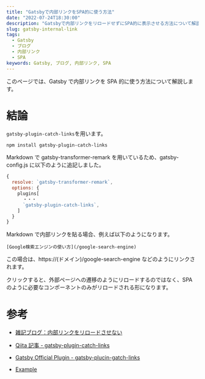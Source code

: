 ```yaml
---
title: "Gatsbyで内部リンクをSPA的に使う方法"
date: "2022-07-24T18:30:00"
description: "Gatsbyで内部リンクをリロードせずにSPA的に表示させる方法について解説します。"
slug: gatsby-internal-link
tags:
  - Gatsby
  - ブログ
  - 内部リンク
  - SPA
keywords: Gatsby, ブログ, 内部リンク, SPA
---
```


このページでは、Gatsby で内部リンクを SPA 的に使う方法について解説します。

# 結論

`gatsby-plugin-catch-links`を用います。

```
npm install gatsby-plugin-catch-links
```

Markdown で gatsby-transformer-remark を用いているため、gatsby-config.js に以下のように追記しました。

```js
{
  resolve: `gatsby-transformer-remark`,
  options: {
    plugins[
      ・・・
      `gatsby-plugin-catch-links`,
    ]
  }
}
```

Markdown で内部リンクを貼る場合、例えば以下のようになります。

```
[Google検索エンジンの使い方](/google-search-engine)
```

この場合は、https\://(ドメイン)/google-search-engine などのようにリンクされます。

クリックすると、外部ページへの遷移のようにリロードするのではなく、SPA のように必要なコンポーネントのみがリロードされる形になります。

# 参考

- [雑記ブログ：内部リンクをリロードさせない](https://blog.qrac.jp/posts/add-gatsby-plugin-catch-links-not-reload/)

- [Qiita 記事 - gatsby-plugin-catch-links](https://qiita.com/Takumon/items/da8347f81a9f021b637f#gatsby-plugin-catch-links)
- [Gatsby Official Plugin - gatsby-plucin-gatch-links](https://www.gatsbyjs.com/plugins/gatsby-plugin-catch-links/)
- [Example](https://using-remark.gatsbyjs.org/copy-linked-files-intercepting-local-links/#intercepting-local-links)
